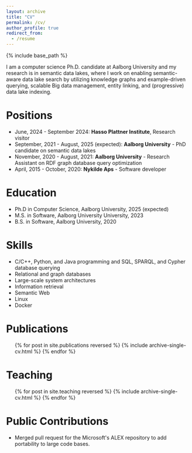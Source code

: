 ```yaml
---
layout: archive
title: "CV"
permalink: /cv/
author_profile: true
redirect_from:
  - /resume
---
```


{% include base_path %}

I am a computer science Ph.D. candidate at Aalborg University and my research is in semantic data lakes, where I work on enabling semantic-aware data lake search by utilizing knowledge graphs and example-driven querying, scalable Big data management, entity linking, and (progressive) data lake indexing.

Positions
======
* June, 2024 - September 2024: __Hasso Plattner Institute__, Research visitor
* September, 2021 - August, 2025 (expected): __Aalborg University__ - PhD candidate on semantic data lakes
* November, 2020 - August, 2021: __Aalborg University__ - Research Assistant on RDF graph database query optimization
* April, 2015 - October, 2020: __Nykilde Aps__ - Software developer

Education
======
* Ph.D in Computer Science, Aalborg University, 2025 (expected)
* M.S. in Software, Aalborg University University, 2023
* B.S. in Software, Aalborg University, 2020
  
Skills
======
* C/C++, Python, and Java programming and SQL, SPARQL, and Cypher database querying
* Relational and graph databases
* Large-scale system architectures
* Information retrieval
* Semantic Web
* Linux
* Docker

Publications
======
  <ul>{% for post in site.publications reversed %}
    {% include archive-single-cv.html %}
  {% endfor %}</ul>
  
<!--Talks
======
  <ul>{% for post in site.talks reversed %}
    {% include archive-single-talk-cv.html  %}
  {% endfor %}</ul>-->
  
Teaching
======
  <ul>{% for post in site.teaching reversed %}
    {% include archive-single-cv.html %}
  {% endfor %}</ul>
  
<!--Service and leadership
======
* Currently signed in to 43 different slack teams-->

Public Contributions
======
* Merged pull request for the Microsoft's ALEX repository to add portability to large code bases.